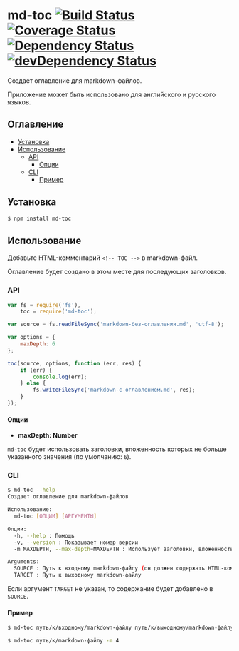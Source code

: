 # md-toc [![Build Status](https://travis-ci.org/eGavr/md-toc.svg)](https://travis-ci.org/eGavr/md-toc) [![Coverage Status](https://img.shields.io/coveralls/eGavr/md-toc.svg)](https://coveralls.io/r/eGavr/md-toc?branch=master) [![Dependency Status](https://david-dm.org/eGavr/md-toc.svg)](https://david-dm.org/eGavr/md-toc) [![devDependency Status](https://david-dm.org/eGavr/md-toc/dev-status.svg)](https://david-dm.org/eGavr/md-toc#info=devDependencies)

Создает оглавление для markdown-файлов.

Приложение может быть использовано для английского и русского языков.

## Оглавление
<!-- TOC -->
* <a href="#установка">Установка</a>
* <a href="#использование">Использование</a>
  * <a href="#api">API</a>
    * <a href="#опции">Опции</a>
  * <a href="#cli">CLI</a>
    * <a href="#пример">Пример</a>


<a name="установка"></a>
## Установка

```bash
$ npm install md-toc
```

<a name="использование"></a>
## Использование

Добавьте HTML-комментарий `<!-- TOC -->` в markdown-файл.

Оглавление будет создано в этом месте для последующих заголовков.

<a name="api"></a>
### API

```js
var fs = require('fs'),
    toc = require('md-toc');

var source = fs.readFileSync('markdown-без-оглавления.md', 'utf-8');

var options = {
    maxDepth: 6
};

toc(source, options, function (err, res) {
    if (err) {
        console.log(err);
    } else {
        fs.writeFileSync('markdown-с-оглавлением.md', res);
    }
});
```

<a name="опции"></a>
#### Опции

* **maxDepth: Number**

`md-toc` будет использовать заголовки, вложенность которых не больше указанного значения (по умолчанию: `6`).

<a name="cli"></a>
### CLI

```bash
$ md-toc --help
Создает оглавление для markdown-файлов

Использование:
  md-toc [ОПЦИИ] [АРГУМЕНТЫ]

Опции:
  -h, --help : Помощь
  -v, --version : Показывает номер версии
  -m MAXDEPTH, --max-depth=MAXDEPTH : Использует заголовки, вложенность которых не больше указанного значения (по умолчанию: 6)

Arguments:
  SOURCE : Путь к входному markdown-файлу (он должен содержать HTML-комментарий <!-- TOC -->) (обязательный аргумент)
  TARGET : Путь к выходному markdown-файлу
```

Если аргумент `TARGET` не указан, то содержание будет добавлено в `SOURCE`.

<a name="пример"></a>
#### Пример

```bash
$ md-toc путь/к/входному/markdown-файлу путь/к/выходному/markdown-файлу --max-depth=4

$ md-toc путь/к/markdown-файлу -m 4
```
